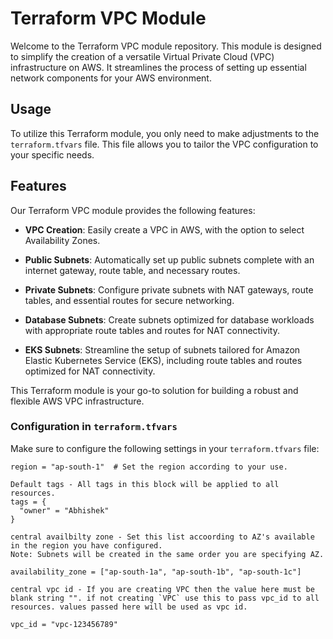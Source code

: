# Terraform VPC Module

Welcome to the Terraform VPC module repository. This module is designed to simplify the creation of a versatile Virtual Private Cloud (VPC) infrastructure on AWS. It streamlines the process of setting up essential network components for your AWS environment.

## Usage

To utilize this Terraform module, you only need to make adjustments to the `terraform.tfvars` file. This file allows you to tailor the VPC configuration to your specific needs.


## Features

Our Terraform VPC module provides the following features:

- **VPC Creation**: Easily create a VPC in AWS, with the option to select Availability Zones.

- **Public Subnets**: Automatically set up public subnets complete with an internet gateway, route table, and necessary routes.

- **Private Subnets**: Configure private subnets with NAT gateways, route tables, and essential routes for secure networking.

- **Database Subnets**: Create subnets optimized for database workloads with appropriate route tables and routes for NAT connectivity.

- **EKS Subnets**: Streamline the setup of subnets tailored for Amazon Elastic Kubernetes Service (EKS), including route tables and routes optimized for NAT connectivity.

This Terraform module is your go-to solution for building a robust and flexible AWS VPC infrastructure.

### Configuration in `terraform.tfvars`

Make sure to configure the following settings in your `terraform.tfvars` file:

```hcl
region = "ap-south-1"  # Set the region according to your use.

Default tags - All tags in this block will be applied to all resources.
tags = {
  "owner" = "Abhishek"
}

central availbilty zone - Set this list accoording to AZ's available in the region you have configured.
Note: Subnets will be created in the same order you are specifying AZ.

availability_zone = ["ap-south-1a", "ap-south-1b", "ap-south-1c"]

central vpc id - If you are creating VPC then the value here must be blank string "". if not creating `VPC` use this to pass vpc_id to all resources. values passed here will be used as vpc id. 

vpc_id = "vpc-123456789"


```